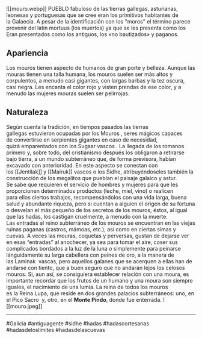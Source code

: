 ![[mouro.webp]]
PUEBLO fabuloso de las tierras gallegas, asturianas, leonesas y portuguesas que se cree eran los primitivos habitantes de la Galaecia. A pesar de la identificación con los "moros" el término parece provenir del latín mortuus (los muertos) ya que se les presenta como los Eran presentados como los antiguos, los «no bautizados» y paganos.

## Apariencia
Los mouros tienen aspecto de humanos de gran porte y belleza. Aunque las mouras tienen una talla humana, los mouros suelen ser más altos y corpulentos, a menudo casi gigantes, con largas barbas y la tez oscura, casi negra. Les encanta el color rojo y visten prendas de ese color, y a menudo las mujeres mouras suelen ser pelirrojas.

## Naturaleza
Según cuenta la tradición, en tiempos pasados las tierras gallegas estuvieron ocupadas por los Mouros , seres mágicos capaces de convertirse en serpientes gigantes en caso de necesidad, quizá emparentados con los Sugaar vascos . La llegada de los romanos primero y, sobre todo, del cristianismo después los obligaron a retirarse bajo tierra, a un mundo subterráneo que, de forma previsora, habían excavado con anterioridad. En este aspecto se conectan con los [[Jentilak]] y [[Mairuk]] vascos o los Sidhe, atribuyéndoseles también la construcción de los megalitos que pueblan el paisaje galaico y astur.  
Se sabe que requieren el servicio de hombres y mujeres para que les proporcionen determinados productos (leche, miel, vino) o realicen para ellos ciertos trabajos, recompensándolos con una vida larga, buena salud y abundante riqueza, pero si cuentan a alguien el origen de su fortuna o desvelan el más pequeño de los secretos de los mouros, éstos, al igual que las hadas, los castigan cruelmente, a menudo con la muerte.  
Las entradas al reino subterráneo de los mouros se encuentran en las viejas ruinas paganas (castros, mámoas, etc.), así como en ciertas simas y cuevas. A veces las mouras, coquetas y perversas, gustan de dejarse ver en esas “entradas” al anochecer, ya sea para tomar el aire, coser sus complicados bordados a la luz de la luna o simplemente para peinarse lánguidamente su larga cabellera con peines de oro, a la manera de las Laminak  vascas, pero aquellos galanes que se acerquen a ellas han de andarse con tiento, que a buen seguro que no andarán lejos los celosos mouros. Si, aun así, se consiguiera establecer relación con una moura, es importante recordar que los frutos de un humano y una moura son siempre iguales, el nacimiento de una lumia. La reina de todos los mouros es la Reina Lupa, que reside en dos grandes palacios subterráneos: uno, en el Pico Sacro  y, otro, en el **Monte Pindo**, donde fue enterrada.
![[mouro.jpeg]]

--- 
#Galicia #antiguagente #sidhe #hadas #hadascortesanas #hadasdeloslímites #hadasdelascuevas 